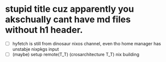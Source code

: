 # stupid title cuz apparently you akschually cant have md files without h1 header.

 - [ ] hyfetch is still from dinosaur nixos channel, even tho home manager has unstabje nixpkgs input
 - [ ] (maybe) setup remote(T_T) (crosarchitecture T_T) nix building
